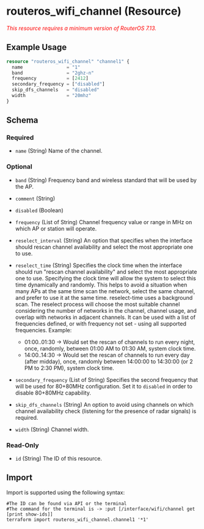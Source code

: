 # routeros_wifi_channel (Resource)
*<span style="color:red">This resource requires a minimum version of RouterOS 7.13.</span>*

## Example Usage
```terraform
resource "routeros_wifi_channel" "channel1" {
  name                = "1"
  band                = "2ghz-n"
  frequency           = [2412]
  secondary_frequency = ["disabled"]
  skip_dfs_channels   = "disabled"
  width               = "20mhz"
}
```

<!-- schema generated by tfplugindocs -->
## Schema

### Required

- `name` (String) Name of the channel.

### Optional

- `band` (String) Frequency band and wireless standard that will be used by the AP.
- `comment` (String)
- `disabled` (Boolean)
- `frequency` (List of String) Channel frequency value or range in MHz on which AP or station will operate.
- `reselect_interval` (String) An option that specifies when the interface should rescan channel availability and select the most appropriate one to use.
- `reselect_time` (String) Specifies the clock time when the interface should run "rescan channel availability" and select the most appropriate one to use. Specifying the clock time will allow the system to select this time dynamically and randomly. This helps to avoid a situation when many APs at the same time scan the network, select the same channel, and prefer to use it at the same time. reselect-time uses a background scan. 
The reselect process will choose the most suitable channel considering the number of networks in the channel, channel usage, and overlap with networks in adjacent channels. It can be used with a list of frequencies defined, or with frequency not set - using all supported frequencies.
Example:

    - 01:00..01:30 → Would set the rescan of channels to run every night, once, randomly, between 01:00 AM to 01:30 AM, system clock time.
    - 14:00..14:30 → Would set the rescan of channels to run every day (after midday), once, randomly between 14:00:00 to 14:30:00 (or 2 PM to 2:30 PM), system clock time.
- `secondary_frequency` (List of String) Specifies the second frequency that will be used for 80+80MHz configuration. Set it to `disabled` in order to disable 80+80MHz capability.
- `skip_dfs_channels` (String) An option to avoid using channels on which channel availability check (listening for the presence of radar signals) is required.
- `width` (String) Channel width.

### Read-Only

- `id` (String) The ID of this resource.

## Import
Import is supported using the following syntax:
```shell
#The ID can be found via API or the terminal
#The command for the terminal is -> :put [/interface/wifi/channel get [print show-ids]]
terraform import routeros_wifi_channel.channel1 '*1'
```
